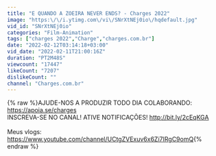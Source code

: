 ```yaml
---
title: "E QUANDO A ZOEIRA NEVER ENDS? - Charges 2022"
image: "https:\/\/i.ytimg.com\/vi\/SNrXtNEj0io\/hqdefault.jpg"
vid_id: "SNrXtNEj0io"
categories: "Film-Animation"
tags: ["charges 2022","Charge","charges.com.br"]
date: "2022-02-12T03:14:18+03:00"
vid_date: "2022-02-11T21:00:16Z"
duration: "PT2M48S"
viewcount: "17447"
likeCount: "7207"
dislikeCount: ""
channel: "Charges.com.br"
---
```

{% raw %}AJUDE-NOS A PRODUZIR TODO DIA COLABORANDO: <a rel="nofollow" target="blank" href="https://apoia.se/charges">https://apoia.se/charges</a><br />INSCREVA-SE NO CANAL! ATIVE NOTIFICAÇÕES! <a rel="nofollow" target="blank" href="http://bit.ly/2cEqKGA">http://bit.ly/2cEqKGA</a><br /><br />Meus vlogs: <a rel="nofollow" target="blank" href="https://www.youtube.com/channel/UCtgZVExuv6x6Zi7IRgC9omQ">https://www.youtube.com/channel/UCtgZVExuv6x6Zi7IRgC9omQ</a>{% endraw %}
